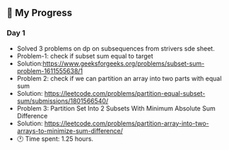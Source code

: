 ## 🚀 My Progress

### Day 1
- Solved 3  problems on dp on subsequences from strivers sde sheet.
- Problem-1: check if subset sum equal to target
- Solution:https://www.geeksforgeeks.org/problems/subset-sum-problem-1611555638/1
- Problem 2: check if we can partition an array into two parts with equal sum
- Solution: https://leetcode.com/problems/partition-equal-subset-sum/submissions/1801566540/
- Problem 3: Partition Set Into 2 Subsets With Minimum Absolute Sum Difference
- Solution: https://leetcode.com/problems/partition-array-into-two-arrays-to-minimize-sum-difference/
- 🕐 Time spent: 1.25 hours.
   
